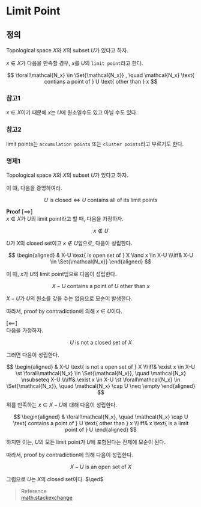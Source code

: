 # Limit Point
## 정의
Topological space $X$와 $X$의 subset $U$가 있다고 하자.

$x \in X$가 다음을 만족할 경우, $x$를 $U$의 `limit point`라고 한다.

$$ \forall\mathcal{N_x} \in \Set{\mathcal{N_x}} , \quad \mathcal{N_x} \text{ contians a point of } U \text{ other than } x $$

### 참고1
$x \in X$이기 때문에 $x$는 $U$에 원소일수도 있고 아닐 수도 있다.

### 참고2
limit points는 `accumulation points` 또는 `cluster points`라고 부르기도 한다.

### 명제1
Topological space $X$와 $X$의 subset $U$가 있다고 하자.

이 떄, 다음을 증명하여라.

$$ U \text{ is closed} \iff U \text{ contains all of its limit points} $$

**Proof**
[$\implies$]  
$x \in X$가 $U$의 limit point라고 할 때, 다음을 가정하자.

$$ x \notin U $$

$U$가 $X$의 closed set이고 $x \notin U$임으로, 다음이 성립한다.

$$ \begin{aligned} & X-U \text{ is open set of } X \land x \in X-U \\\iff& X-U \in \Set{\mathcal{N_x}} \end{aligned}  $$

이 때, $x$가 $U$의 limit point임으로 다음이 성립한다.

$$ X-U \text{ contains a point of } U \text{ other than }x $$

$X-U$가 $U$의 원소를 갖을 수는 없음으로 모순이 발생한다.

따라서, proof by contradiction에 의해 $x \in U$이다.

[$\impliedby$]  
다음을 가정하자.

$$ U \text{ is not a closed set of } X $$

그러면 다음이 성립한다.

$$ \begin{aligned} & X-U \text{ is not a open set of } X \\\iff& \exist x \in X-U \st \forall\mathcal{N_x} \in \Set{\mathcal{N_x}}, \quad \mathcal{N_x} \nsubseteq X-U \\\iff& \exist x \in X-U \st \forall\mathcal{N_x} \in \Set{\mathcal{N_x}}, \quad \mathcal{N_x} \cap U \neq \empty \end{aligned} $$

위를 만족하는 $x\in X-U$에 대해 다음이 성립한다.

$$ \begin{aligned} & \forall\mathcal{N_x}, \quad \mathcal{N_x} \cap U \text{ contains a point of } U \text{ other than } x \\\iff& x \text{ is a limit point of } U  \end{aligned} $$

하지만 이는, $U$의 모든 limit point가 $U$에 포함된다는 전제에 모순이 된다.

따라서, proof by contradiction에 의해 다음이 성립한다.

$$ X-U \text{ is an open set of } X $$

그럼으로 $U$는 $X$의 closed set이다. $\qed$

> Reference  
> [math.stackexchange](https://math.stackexchange.com/questions/162018/accumulation-points-cluster-points-closed-sets?rq=1)